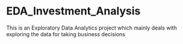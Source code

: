 # EDA_Investment_Analysis
This is an Exploratory Data Analytics project which mainly deals with exploring the data for taking business decisions
